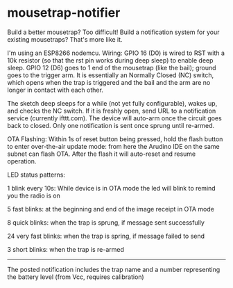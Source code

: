 # mousetrap-notifier

Build a better mousetrap?  Too difficult!  Build a notification system for your existing mousetraps?  That's more like it.

I'm using an ESP8266 nodemcu. Wiring:
    GPIO 16 (D0) is wired to RST with a 10k resistor (so that the rst pin works during deep sleep) to enable deep sleep.
    GPIO 12 (D6) goes to 1 end of the mousetrap (like the bail); ground goes to the trigger arm.  It is essentially an Normally Closed (NC) switch, which opens when the trap is triggered and the bail and the arm are no longer in contact with each other.

The sketch deep sleeps for a while (not yet fully configurable), wakes up, and checks the NC switch.  If it is freshly open, send URL to a notification service (currently ifttt.com).  The device will auto-arm once the circuit goes back to closed.  Only one notification is sent once sprung until re-armed.

OTA Flashing:
Within 1s of reset button being pressed, hold the flash button to enter over-the-air update mode: from here the Arudino IDE on the same subnet can flash OTA.  After the flash it will auto-reset and resume operation.

LED status patterns:

1 blink every 10s: While device is in OTA mode the led will blink to remind you the radio is on

5 fast blinks: at the beginning and end of the image receipt in OTA mode

8 quick blinks: when the trap is sprung, if message sent successfully

24 very fast blinks: when the trap is spring, if message failed to send

3 short blinks: when the trap is re-armed

----

The posted notification includes the trap name and a number representing the battery level (from Vcc, requires calibration)
